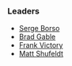 ### Leaders

* [Serge Borso](mailto:serge.borso@owasp.org)
* [Brad Gable](mailto:brad.gable@owasp.org)
* [Frank Victory](mailto:frank.victory@owasp.org)
* [Matt Shufeldt](mailto:matt.shufeldt@owasp.org)
